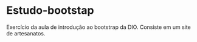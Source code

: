 # Estudo-bootstap
Exercício da aula de introdução ao bootstrap da DIO.
Consiste em um site de artesanatos.
